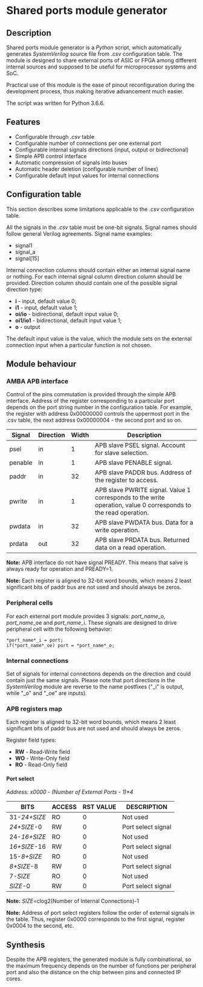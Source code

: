 # Shared ports module generator

## Description

Shared ports module generator is a _Python_ script, which automatically generates _SystemVerilog_ source file from *.csv* configuration table. The module is designed to share external ports of ASIC or FPGA among different internal sources and supposed to be useful for microprocessor systems and SoC.

Practical use of this module is the ease of pinout reconfiguration during the development process, thus making iterative advancement much easier.

The script was written for Python 3.6.6.

## Features

- Configurable through *.csv* table
- Configurable number of connections per one external port
- Configurable internal signals directions (input, output or bidirectional)
- Simple APB control interface 
- Automatic compression of signals into buses
- Automatic header deletion (configurable number of lines)
- Configurable default input values for internal connections 

## Configuration table

This section describes some limitations applicable to the *.csv* configuration table. 

All the signals in the *.csv* table must be one-bit signals. Signal names should follow general Verilog agreements. Signal name examples:

- signal1
- signal_a
- signal[15]

Internal connection columns should contain either an internal signal name or nothing. For each internal signal column direction column should be provided.  Direction column should contain one of the possible signal direction type:

- **i** - input, default value 0;
- **i1** - input, default value 1;
- **oi/io** - bidirectional, default input value 0;
- **oi1/io1** - bidirectional, default input value 1;
- **o** - output

The default input value is the value, which the module sets on the external connection input when a particular function is not chosen.

## Module behaviour

### AMBA APB interface

Control of the pins commutation is provided through the simple APB interface. Address of the register corresponding to a particular port depends on the port string number in the configuration table. For example, the register with address 0x00000000 controls the uppermost port in the .csv table, the next address 0x00000004 - the second port and so on.

| Signal  | Direction | Width | Description                                                  |
| ------- | --------- | ----- | ------------------------------------------------------------ |
| psel    | in        | 1     | APB slave PSEL signal. Account for slave selection.          |
| penable | in        | 1     | APB slave PENABLE signal.                                    |
| paddr   | in        | 32    | APB slave PADDR bus. Address of the register to access.      |
| pwrite  | in        | 1     | APB slave PWRITE signal. Value 1 corresponds to the write operation, value 0 corresponds to the read operation. |
| pwdata  | in        | 32    | APB slave PWDATA bus. Data for a write operation.            |
| prdata  | out       | 32    | APB slave PRDATA bus. Returned data on a read operation.     |

**Note:** APB interface do not have signal PREADY. This means that salve is always ready for operation and PREADY=1.

**Note:** Each register is aligned to 32-bit word bounds, which means 2 least significant bits of paddr bus are not used and should always be zeros.

### Peripheral cells

For each external port module provides 3 signals: *port_name*\_o, *port_name*\_oe and *port_name*_i. These signals are designed to drive peripheral cell with the following behavior:    

```
*port_name*_i = port;
if(*port_name*_oe) port = *port_name*_o;
```

### Internal connections

Set of signals for internal connections depends on the direction and could contain just the same signals. Please note that port directions in the *SystemVerilog* module are reverse to the name postfixes ("\_i" is output, while "\_o" and "\_oe" are inputs).

### APB registers map

Each register is aligned to 32-bit word bounds, which means 2 least significant bits of paddr bus are not used and should always be zeros.

Register field types:

- **RW** - Read-Write field
- **WO** - Write-Only field
- **RO** - Read-Only field

#### Port select

_Address: x0000 - (Number of External Ports - 1)*4_

|   BITS       | ACCESS | RST VALUE | DESCRIPTION        |
| ------------ | ------ | --------- | ------------------ |
| 31-*24+SIZE* | RO     | 0         | Not used           |
| *24+SIZE*-0  | RW     | 0         | Port select signal |
| 24-*16+SIZE* | RO     | 0         | Not used           |
| *16+SIZE*-16 | RW     | 0         | Port select signal |
| 15-*8+SIZE*  | RO     | 0         | Not used           |
| *8+SIZE*-8   | RW     | 0         | Port select signal |
|  7-*SIZE*    | RO     | 0         | Not used           |
| *SIZE*-0     | RW     | 0         | Port select signal |

**Note:** *SIZE*=clog2(Number of Internal Connections)-1

**Note:** Address of port select registers follow the order of external signals in the table. Thus, register 0x0000 corresponds to the first signal, register 0x0004 to the second, etc.

## Synthesis

Despite the APB registers, the generated module is fully combinational, so the maximum frequency depends on the number of functions per peripheral port and also the distance on the chip between pins and connected IP cores.